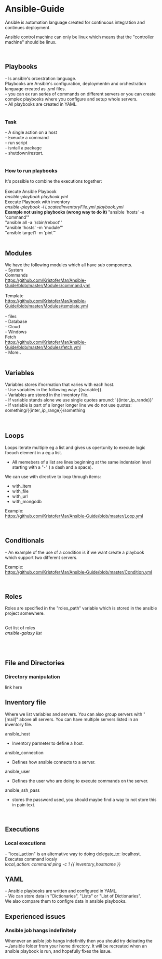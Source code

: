 <h1>Ansible-Guide</h1>
Ansible is automation language created for continuous integration and continues deployment. <br>

Ansible control machine can only be linux which means that the "controller machine" should be linux. <br>


<br>
<h2>Playbooks</h2>
- Is ansible's orcestration language. <br>
Playbooks are Ansible's configuration, deploymentm and orchestration language created as .yml files.  <br>
- you can ex run series of commands on different servers or you can create complex playbooks where you configure and setup whole servers.<br>
- All playbooks are created in YAML. <br>

<br>
<h3>Task</h3>
- A single action on a host <br>
- Exeucte a command <br>
- run script <br>
- isntall a package <br>
- shutdown/restsrt. <br>

<br>
<h3>How to run playbooks</h3>
It's possible to combine the executions together: <br><br>
Execute Ansible Playbook<br>
<i>ansible-playbook playbook.yml</i><br>
Execute Playbook with inventory <br>
<i>ansible-playbook -i LocatedInventoryFile.yml playbook.yml</i>

<br>
<b>Example not using playbooks (wrong way to do it)</b>
"ansible 'hosts' -a 'command'" <br>
"ansible all -a '/sbin/reboot'" <br>
"ansible 'hosts' -m 'module'" <br>
"ansible target1 -m 'pint'" <br>

<br>
<h2>Modules</h2>
We have the following modules which all have sub components. <br>
- System <br>
Commands<br>
<a href="https://github.com/KristoferMar/Ansible-Guide/blob/master/Modules/command.yml" target="_blank">https://github.com/KristoferMar/Ansible-Guide/blob/master/Modules/command.yml</a><br><br>
Template <br>
<a href="https://github.com/KristoferMar/Ansible-Guide/blob/master/Modules/template.yml" target="_blank">https://github.com/KristoferMar/Ansible-Guide/blob/master/Modules/template.yml</a><br><br>
- files <br>
- Database <br> 
- Cloud <br>
- Windows <br>
Fetch <br>
<a href="https://github.com/KristoferMar/Ansible-Guide/blob/master/Modules/fetch.yml" target="_blank">https://github.com/KristoferMar/Ansible-Guide/blob/master/Modules/fetch.yml</a><br>
- More.. <br>

<br>
<h2>Variables</h2>
Variables stores ifnormation that varies with each host. <br>
- Use variables in the following way: {{variable}}. <br> 
- Variables are stored in the inventory file. <br>
- If variable stands alone we use single quotes around: '{{inter_ip_rande}}' <br>
- If variable is part of a longer longer line we do not use quotes: something/{{inter_ip_range}}/something <br><br>


<br>
<h2>Loops</h2>
Loops iterate multiple eg a list and gives us opertunity to execute logic foeach element in a eg a list. <br>

- All memebers of a list are lines beginning at the same indentaion level starting with a "-" ( a dash and a space). <br>

We can use with directive to loop through items: <br>
- with_item <br>
- with_file <br>
- with_url <br>
- with_mongodb <br>

Example: <br>
<a href="https://github.com/KristoferMar/Ansible-Guide/blob/master/Loop.yml" target="_blank">https://github.com/KristoferMar/Ansible-Guide/blob/master/Loop.yml</a>


<br>
<h2>Conditionals</h2>
- An example of the use of a condition is if we want create a playbook which support two different servers. <br>

Example: <br>
<a href="https://github.com/KristoferMar/Ansible-Guide/blob/master/Condition.yml" target="_blank">https://github.com/KristoferMar/Ansible-Guide/blob/master/Condition.yml</a>


<br>
<h2>Roles</h2>
Roles are specified in the "roles_path" variable which is stored in the ansible project somewhere. <br><br>

Get list of roles <br>
<i>ansible-galaxy list</i><br>
<br>

<br>
<h2 class="subsubTitleSection">File and Directories</h2>

<h3>Directory manipulation</h3>
<a>link here</a>



<br>
<h2>Inventory file</h2>
Where we list variables and servers. You can also group servers with "[mail]" above all servers. You can have multiple servers listed in an inventory file.

ansible_host <br>
- Inventory parmeter to define a host.

ansible_connection <br>
- Defines how ansible connects to a server.

ansible_user 
- Defines the user who are doing to execute commands on the server. 

ansible_ssh_pass
- stores the password used, you should maybe find a way to not store this in pain text.

<br>
<h2>Executions</h2>

<h3>Local executions</h3>
- "local_action" is an alternative way to doing delegate_to: localhost. <br>
Executes command localy <br>
<i>local_action: command ping -c 1 {{ inventory_hostname }}</i>

<h2>YAML</h2>
- Ansible playbooks are written and configured in YAML. <br>
- We can store data in "Dictionaries", "Lists" or "List of Dictionaries". <br> We also compare them to configre data in ansible playbooks. <br>

<h2>Experienced issues</h2>
<h3>Ansible job hangs indefinitely</h3>
Whenever an asible job hangs indefinitly then you should try deleating the ~./ansible folder from your home directory. It will be recreated when an ansible playbook is run, and hopefully fixes the issue. <br>
